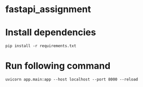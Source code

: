 # fastapi_assignment

# Install dependencies

`pip install -r requirements.txt`

# Run following command
`uvicorn app.main:app --host localhost --port 8000 --reload`
